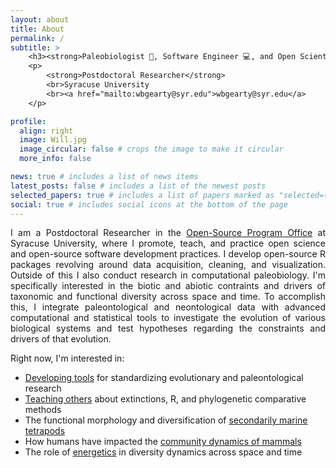 ```yaml
---
layout: about
title: About
permalink: /
subtitle: >
    <h3><strong>Paleobiologist 🦴, Software Engineer 💻, and Open Scientist 🔍</strong></h3>
    <p>
        <strong>Postdoctoral Researcher</strong>
        <br>Syracuse University
        <br><a href="mailto:wbgearty@syr.edu">wbgearty@syr.edu</a>
    </p>

profile:
  align: right
  image: Will.jpg
  image_circular: false # crops the image to make it circular
  more_info: false

news: true # includes a list of news items
latest_posts: false # includes a list of the newest posts
selected_papers: true # includes a list of papers marked as "selected={true}"
social: true # includes social icons at the bottom of the page
---
```


<p align="justify">
I am a Postdoctoral Researcher in the <a href="https://researchcomputing.syr.edu/ospo/">Open-Source Program Office</a>
at Syracuse University, where I promote, teach, and practice open science and open-source software development practices.
I develop open-source R packages revolving around data acquisition, cleaning, and visualization. Outside of this I also
conduct research in computational paleobiology. I'm specifically interested in the biotic and abiotic contraints and
drivers of taxonomic and functional diversity across space and time. To accomplish this, I integrate paleontological
and neontological data with advanced computational and statistical tools to investigate the evolution of various
biological systems and test hypotheses regarding the constraints and drivers of that evolution.
</p>

<p align="justify">
Right now, I'm interested in:
    <ul>
        <li><a href="/software/">Developing tools</a> for standardizing evolutionary and paleontological research</li>
        <li><a href="/teaching/">Teaching others</a> about extinctions, R, and phylogenetic comparative methods</li>
        <li>The functional morphology and diversification of <a href="/research/marine_invasions/">secondarily marine tetrapods</a></li>
        <li>How humans have impacted the <a href="/research/mammal_structure/">community dynamics of mammals</a></li>
        <li>The role of <a href="/research/energetics/">energetics</a> in diversity dynamics across space and time</li>
    </ul>
</p>
